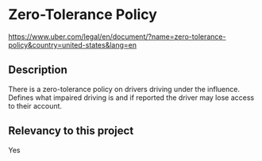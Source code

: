 # Zero-Tolerance Policy

https://www.uber.com/legal/en/document/?name=zero-tolerance-policy&country=united-states&lang=en

## Description

There is a zero-tolerance policy on drivers driving under the influence. Defines what impaired driving is and if reported the driver may lose access to their account.

## Relevancy to this project

Yes